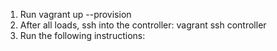 1. Run vagrant up --provision
2. After all loads, ssh into the controller: vagrant ssh controller
3. Run the following instructions:

